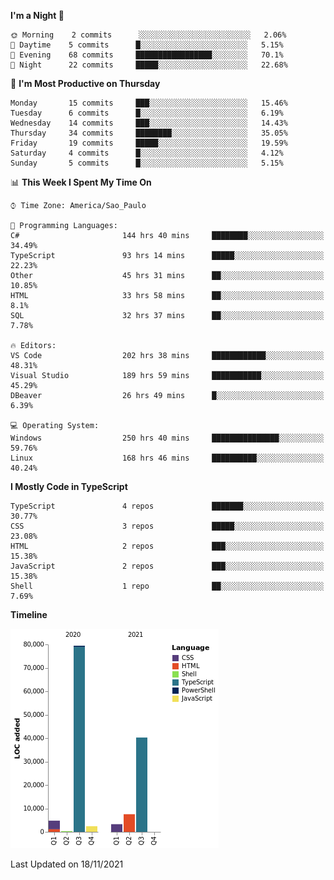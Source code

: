 <!--START_SECTION:waka-->
**I'm a Night 🦉** 

```text
🌞 Morning    2 commits      ░░░░░░░░░░░░░░░░░░░░░░░░░   2.06% 
🌆 Daytime    5 commits      █░░░░░░░░░░░░░░░░░░░░░░░░   5.15% 
🌃 Evening    68 commits     █████████████████░░░░░░░░   70.1% 
🌙 Night      22 commits     █████░░░░░░░░░░░░░░░░░░░░   22.68%

```
📅 **I'm Most Productive on Thursday** 

```text
Monday       15 commits     ███░░░░░░░░░░░░░░░░░░░░░░   15.46% 
Tuesday      6 commits      █░░░░░░░░░░░░░░░░░░░░░░░░   6.19% 
Wednesday    14 commits     ███░░░░░░░░░░░░░░░░░░░░░░   14.43% 
Thursday     34 commits     ████████░░░░░░░░░░░░░░░░░   35.05% 
Friday       19 commits     █████░░░░░░░░░░░░░░░░░░░░   19.59% 
Saturday     4 commits      █░░░░░░░░░░░░░░░░░░░░░░░░   4.12% 
Sunday       5 commits      █░░░░░░░░░░░░░░░░░░░░░░░░   5.15%

```


📊 **This Week I Spent My Time On** 

```text
⌚︎ Time Zone: America/Sao_Paulo

💬 Programming Languages: 
C#                       144 hrs 40 mins     ████████░░░░░░░░░░░░░░░░░   34.49% 
TypeScript               93 hrs 14 mins      █████░░░░░░░░░░░░░░░░░░░░   22.23% 
Other                    45 hrs 31 mins      ██░░░░░░░░░░░░░░░░░░░░░░░   10.85% 
HTML                     33 hrs 58 mins      ██░░░░░░░░░░░░░░░░░░░░░░░   8.1% 
SQL                      32 hrs 37 mins      ██░░░░░░░░░░░░░░░░░░░░░░░   7.78%

🔥 Editors: 
VS Code                  202 hrs 38 mins     ████████████░░░░░░░░░░░░░   48.31% 
Visual Studio            189 hrs 59 mins     ███████████░░░░░░░░░░░░░░   45.29% 
DBeaver                  26 hrs 49 mins      █░░░░░░░░░░░░░░░░░░░░░░░░   6.39%

💻 Operating System: 
Windows                  250 hrs 40 mins     ███████████████░░░░░░░░░░   59.76% 
Linux                    168 hrs 46 mins     ██████████░░░░░░░░░░░░░░░   40.24%

```

**I Mostly Code in TypeScript** 

```text
TypeScript               4 repos             ███████░░░░░░░░░░░░░░░░░░   30.77% 
CSS                      3 repos             █████░░░░░░░░░░░░░░░░░░░░   23.08% 
HTML                     2 repos             ███░░░░░░░░░░░░░░░░░░░░░░   15.38% 
JavaScript               2 repos             ███░░░░░░░░░░░░░░░░░░░░░░   15.38% 
Shell                    1 repo              ██░░░░░░░░░░░░░░░░░░░░░░░   7.69%

```


**Timeline**

![Chart not found](https://raw.githubusercontent.com/jonhoffmam/jonhoffmam/master/charts/bar_graph.png) 


 Last Updated on 18/11/2021
<!--END_SECTION:waka-->
